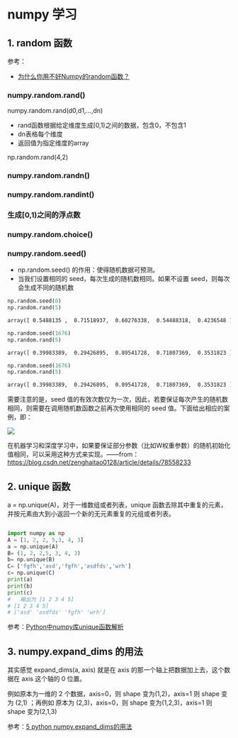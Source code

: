 # numpy 学习

## 1. random 函数

参考：

- [为什么你用不好Numpy的random函数？](https://www.cnblogs.com/lemonbit/p/6864179.html)

### numpy.random.rand()

numpy.random.rand(d0,d1,…,dn)

- rand函数根据给定维度生成[0,1)之间的数据，包含0，不包含1
- dn表格每个维度
- 返回值为指定维度的array

np.random.rand(4,2)





### numpy.random.randn()



### numpy.random.randint()



### 生成[0,1)之间的浮点数



### numpy.random.choice()



### numpy.random.seed()

- np.random.seed() 的作用：使得随机数据可预测。
- 当我们设置相同的 seed，每次生成的随机数相同。如果不设置 seed，则每次会生成不同的随机数

``` python
np.random.seed(0)
np.random.rand(5)
```

``` xml
array([ 0.5488135 ,  0.71518937,  0.60276338,  0.54488318,  0.4236548 ])
```

``` python
np.random.seed(1676)
np.random.rand(5)
```

``` xml
array([ 0.39983389,  0.29426895,  0.89541728,  0.71807369,  0.3531823 ])
```

``` python
np.random.seed(1676)
np.random.rand(5)
```

``` xml
array([ 0.39983389,  0.29426895,  0.89541728,  0.71807369,  0.3531823 ])  
```

需要注意的是，seed 值的有效次数仅为一次，因此，若要保证每次产生的随机数相同，则需要在调用随机数函数之前再次使用相同的 seed 值。下面给出相应的案例，即：

![](https://img-1256179949.cos.ap-shanghai.myqcloud.com/20190410203603.png)

在机器学习和深度学习中，如果要保证部分参数（比如W权重参数）的随机初始化值相同，可以采用这种方式来实现。——from：<https://blog.csdn.net/zenghaitao0128/article/details/78558233>



## 2. unique 函数

a = np.unique(A)，对于一维数组或者列表，unique 函数去除其中重复的元素，并按元素由大到小返回一个新的无元素重复的元组或者列表。

``` python

import numpy as np
A = [1, 2, 2, 5,3, 4, 3]
a = np.unique(A)
B= (1, 2, 2,5, 3, 4, 3)
b= np.unique(B)
C= ['fgfh','asd','fgfh','asdfds','wrh']
c= np.unique(C)
print(a)
print(b)
print(c)
#   输出为 [1 2 3 4 5]
# [1 2 3 4 5]
# ['asd' 'asdfds' 'fgfh' 'wrh']
```

参考：[Python中numpy库unique函数解析](<https://blog.csdn.net/yangyuwen_yang/article/details/79193770>)



## 3. numpy.expand_dims 的用法

其实感觉 expand_dims(a, axis) 就是在 axis 的那一个轴上把数据加上去，这个数据在 axis 这个轴的 0 位置。 

例如原本为一维的 2 个数据，axis=0，则 shape 变为(1,2)，axis=1 则 shape 变为 (2,1) ；再例如 原本为 (2,3)，axis=0，则 shape 变为(1,2,3)，axis=1 则 shape 变为(2,1,3)

参考：[5 python numpy.expand_dims的用法](<https://blog.csdn.net/qq_16949707/article/details/53418912>)


